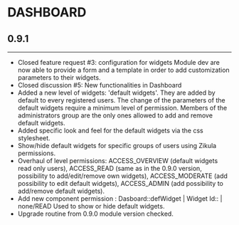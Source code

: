 DASHBOARD
=========

## 0.9.1
--------

- Closed feature request #3: configuration for widgets
Module dev are now able to provide a form and a template in order to add customization parameters to their widgets. 
- Closed discussion #5: New functionalities in Dashboard
- Added a new level of widgets: 'default widgets'.
They are added by default to every registered users. The change of the parameters of the default widgets require a minimum level of permission. Members of the administrators group are the only ones allowed to add and remove default widgets.
- Added specific look and feel for the default widgets via the css stylesheet. 
- Show/hide default widgets for specific groups of users using Zikula permissions.
- Overhaul of level permissions: ACCESS_OVERVIEW (default widgets read only users), ACCESS_READ (same as in the 0.9.0 version, possibility to add/edit/remove own widgets), ACCESS_MODERATE (add possibility to edit default widgets), ACCESS_ADMIN (add possibility to add/remove default widgets).
- Add new component permission : Dasboard::defWidget | Widget Id:: | none/READ
Used to show or hide default widgets. 
- Upgrade routine from 0.9.0 module version checked.
